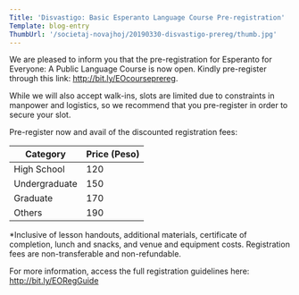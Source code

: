 ```yaml
---
Title: 'Disvastigo: Basic Esperanto Language Course Pre-registration'
Template: blog-entry
ThumbUrl: '/societaj-novajhoj/20190330-disvastigo-prereg/thumb.jpg'
---
```


We are pleased to inform you that the pre-registration for Esperanto for Everyone: A Public Language Course is now open. Kindly pre-register through this link: http://bit.ly/EOcourseprereg.

While we will also accept walk-ins, slots are limited due to constraints in manpower and logistics, so we recommend that you pre-register in order to secure your slot.

Pre-register now and avail of the discounted registration fees:

| Category      | Price (Peso) |
|-----------    |-------       |
| High School   | 120          |
| Undergraduate | 150          |
| Graduate      | 170          |
| Others        | 190          |

*Inclusive of lesson handouts, additional materials, certificate of completion, lunch and snacks, and venue and equipment costs. Registration fees are non-transferable and non-refundable.

For more information, access the full registration guidelines here: http://bit.ly/EORegGuide
